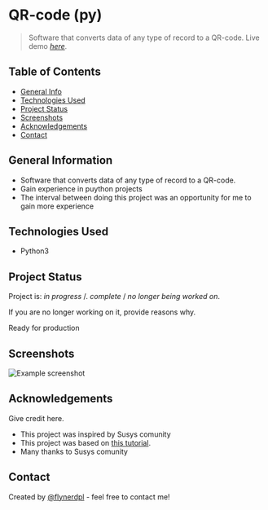 # QR-code (py)
> Software that converts data of any type of record to a QR-code.
> Live demo [_here_](http://127.0.0.1:8000/). <!-- If you have the project hosted somewhere, include the link here. -->

## Table of Contents
* [General Info](#general-information)
* [Technologies Used](#technologies-used)
* [Project Status](#project-status)
* [Screenshots](#screenshots)
* [Acknowledgements](#acknowledgements)
* [Contact](#contact)
<!-- * [License](#license) -->



## General Information
- Software that converts data of any type of record to a QR-code.
- Gain experience in puython projects
- The interval between doing this project was an opportunity for me to gain more experience
<!-- You don't have to answer all the questions - just the ones relevant to your project. -->


## Technologies Used
- Python3



## Project Status
Project is: _in progress_ /.  _complete_ / _no longer being worked on_.

If you are no longer working on it, provide reasons why.

Ready for production


## Screenshots
![Example screenshot](https://i.ytimg.com/vi/nUm13k5X2NQ/maxresdefault.jpg)
<!-- If you have screenshots you'd like to share, include them here. -->


## Acknowledgements
Give credit here.
- This project was inspired by Susys comunity
- This project was based on [this tutorial](https://susysacademy.uz/).
- Many thanks to Susys comunity


## Contact
Created by [@flynerdpl](https://ravshanfayziyev.netlify.app/) - feel free to contact me!


<!-- Optional -->
<!-- ## License -->
<!-- This project is open source and available under the [... License](). -->

<!-- You don't have to include all sections - just the one's relevant to your project -->
